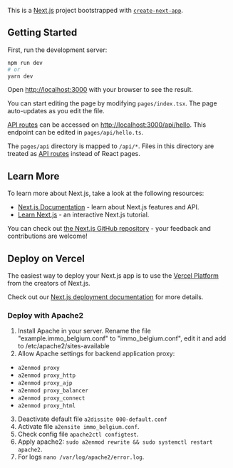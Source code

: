 This is a [Next.js](https://nextjs.org/) project bootstrapped with [`create-next-app`](https://github.com/vercel/next.js/tree/canary/packages/create-next-app).

## Getting Started

First, run the development server:

```bash
npm run dev
# or
yarn dev
```

Open [http://localhost:3000](http://localhost:3000) with your browser to see the result.

You can start editing the page by modifying `pages/index.tsx`. The page auto-updates as you edit the file.

[API routes](https://nextjs.org/docs/api-routes/introduction) can be accessed on [http://localhost:3000/api/hello](http://localhost:3000/api/hello). This endpoint can be edited in `pages/api/hello.ts`.

The `pages/api` directory is mapped to `/api/*`. Files in this directory are treated as [API routes](https://nextjs.org/docs/api-routes/introduction) instead of React pages.

## Learn More

To learn more about Next.js, take a look at the following resources:

- [Next.js Documentation](https://nextjs.org/docs) - learn about Next.js features and API.
- [Learn Next.js](https://nextjs.org/learn) - an interactive Next.js tutorial.

You can check out [the Next.js GitHub repository](https://github.com/vercel/next.js/) - your feedback and contributions are welcome!

## Deploy on Vercel

The easiest way to deploy your Next.js app is to use the [Vercel Platform](https://vercel.com/new?utm_medium=default-template&filter=next.js&utm_source=create-next-app&utm_campaign=create-next-app-readme) from the creators of Next.js.

Check out our [Next.js deployment documentation](https://nextjs.org/docs/deployment) for more details.

### Deploy with Apache2 ###
1. Install Apache in your server. Rename the file "example.immo_belgium.conf" to "immo_belgium.conf", edit it and add to /etc/apache2/sites-available
2. Allow Apache settings for backend application proxy:   
  - `a2enmod proxy`
  - `a2enmod proxy_http`
  - `a2enmod proxy_ajp`
  - `a2enmod proxy_balancer`
  - `a2enmod proxy_connect`
  - `a2enmod proxy_html`   
3. Deactivate default file `a2dissite 000-default.conf`   
4. Activate file `a2ensite immo_belgium.conf`.
5. Check config file `apache2ctl configtest`.
6. Apply apache2: `sudo a2enmod rewrite && sudo systemctl restart apache2`. 
7. For logs `nano /var/log/apache2/error.log`.
